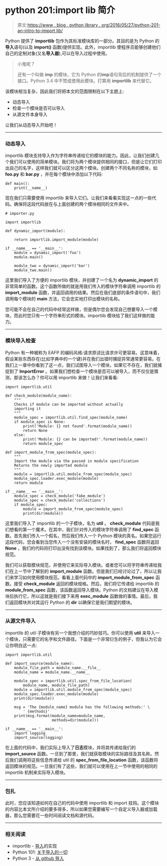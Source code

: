 # python 201:import lib 简介

> 原文:[https://www . blog . python library . org/2016/05/27/python-201-an-intro-to-import lib/](https://www.blog.pythonlibrary.org/2016/05/27/python-201-an-intro-to-importlib/)

Python 提供了 **importlib** 包作为其标准模块库的一部分。其目的是为 Python 的**导入**语句(以及 **__import__()** 函数)提供实现。此外，importlib 使程序员能够创建他们自己的定制对象(又名**导入器**),可以在导入过程中使用。

> 小鬼呢？
> 
> 还有一个叫做 **imp** 的模块，它为 Python 的**imp**语句背后的机制提供了一个接口。Python 3.4 中不赞成使用此模块。打算用 **importlib** 来代替它。

该模块相当复杂，因此我们将把本文的范围限制在以下主题上:

*   动态导入
*   检查一个模块是否可以导入
*   从源文件本身导入

让我们从动态导入开始吧！

* * *

### 动态导入

importlib 模块支持导入作为字符串传递给它的模块的能力。因此，让我们创建几个我们可以使用的简单模块。我们将为两个模块提供相同的接口，但是让它们打印出自己的名字，这样我们就可以区分这两个模块。创建两个不同名称的模块，如 **foo.py** 和 **bar.py** ，并在每个模块中添加以下代码:

```
def main():
    print(__name__)

```

现在我们只需要使用 importlib 来导入它们。让我们来看看实现这一点的一些代码。确保将这段代码放在与上面创建的两个模块相同的文件夹中。

```
# importer.py

import importlib

def dynamic_import(module):

    return importlib.import_module(module)

if __name__ == '__main__':
    module = dynamic_import('foo')
    module.main()

    module_two = dynamic_import('bar')
    module_two.main()

```

这里我们导入了方便的 importlib 模块，并创建了一个名为 **dynamic_import** 的非常简单的函数。这个函数所做的就是用我们传入的模块字符串调用 importlib 的 **import_module** 函数，并返回调用的结果。然后在我们底部的条件语句中，我们调用每个模块的 **main** 方法，它会忠实地打印出模块的名称。

您可能不会在自己的代码中经常这样做，但是偶尔您会发现自己想要导入一个模块，而此时您只有一个字符串形式的模块。importlib 模块给了我们这样做的能力。

* * *

### 模块导入检查

Python 有一种被称为 EAFP 的编码风格:请求原谅比请求许可更容易。这意味着，假设某些东西存在(比如字典中的一个键)并在我们出错时捕捉异常通常更容易。在我们上一章中你看到了这一点，我们试图导入一个模块，如果它不存在，我们就捕捉到了 **ImportError** 。如果我们想检查一个模块是否可以被导入，而不仅仅是猜测，那该怎么办？你可以用 importlib 来做！让我们来看看:

```
import importlib.util

def check_module(module_name):
    """
    Checks if module can be imported without actually
    importing it
    """
    module_spec = importlib.util.find_spec(module_name)
    if module_spec is None:
        print('Module: {} not found'.format(module_name))
        return None
    else:
        print('Module: {} can be imported!'.format(module_name))
        return module_spec

def import_module_from_spec(module_spec):
    """
    Import the module via the passed in module specification
    Returns the newly imported module
    """
    module = importlib.util.module_from_spec(module_spec)
    module_spec.loader.exec_module(module)
    return module

if __name__ == '__main__':
    module_spec = check_module('fake_module')
    module_spec = check_module('collections')
    if module_spec:
        module = import_module_from_spec(module_spec)
        print(dir(module))

```

这里我们导入了 importlib 的一个子模块，名为 **util** 。 **check_module** 代码是我们想看的第一个魔术。在其中，我们针对传入的模块字符串调用了 **find_spec** 函数。首先我们传入一个假名，然后我们传入一个 Python 模块的真名。如果您运行这段代码，您会看到当您传入一个没有安装的模块名时， **find_spec** 函数将返回 **None** ，我们的代码将打印出没有找到该模块。如果找到了，那么我们将返回模块规范。

我们可以获取模块规范，并使用它来实际导入模块。或者您可以将字符串传递给我们在上一节中了解到的 **import_module** 函数。但是我们已经讨论过了，所以让我们来学习如何使用模块规范。看看上面代码中的 **import_module_from_spec** 函数。接受 **check_module** 返回的模块规格。然后，我们将它传递给 importlib 的 **module_from_spec** 函数，该函数返回导入模块。Python 的文档建议在导入模块后执行它，所以这就是我们接下来用 **exec_module** 函数做的事情。最后，我们返回模块并对其运行 Python 的 **dir** 以确保它是我们期望的模块。

* * *

### 从源文件导入

importlib 的 util 子模块有另一个我想介绍的巧妙技巧。你可以使用 **util** 来导入一个模块，只需要它的名字和文件路径。下面是一个非常衍生的例子，但我认为它会让你明白这一点:

```
import importlib.util

def import_source(module_name):
    module_file_path = module_name.__file__
    module_name = module_name.__name__

    module_spec = importlib.util.spec_from_file_location(
        module_name, module_file_path)
    module = importlib.util.module_from_spec(module_spec)
    module_spec.loader.exec_module(module)
    print(dir(module))

    msg = 'The {module_name} module has the following methods:' \
        ' {methods}'
    print(msg.format(module_name=module_name, 
                     methods=dir(module)))

if __name__ == '__main__':
    import logging
    import_source(logging)

```

在上面的代码中，我们实际上导入了**日志**模块，并将其传递给我们的 **import_source** 函数。一旦到了那里，我们就获取模块的实际路径及其名称。然后我们调用将这些信息传递给 util 的 **spec_from_file_location** 函数，该函数将返回模块的规范。一旦我们有了这些，我们就可以使用在上一节中使用的相同的 importlib 机制来实际导入模块。

* * *

### 包扎

此时，您应该知道如何在自己的代码中使用 importlib 和 import 挂钩。这个模块的内容比本文所介绍的要多得多，所以如果您需要编写一个自定义导入器或加载器，那么您需要花一些时间阅读文档和源代码。

* * *

### 相关阅读

*   importlib - [导入](https://docs.python.org/3/library/importlib.html)的实现
*   Python 101: [关于导入的一切](https://www.blog.pythonlibrary.org/2016/03/01/python-101-all-about-imports/)
*   Python 3 - [从 github 导入](https://www.blog.pythonlibrary.org/2016/02/02/python-3-import-from-github/)